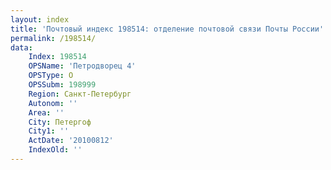 ```yaml
---
layout: index
title: 'Почтовый индекс 198514: отделение почтовой связи Почты России'
permalink: /198514/
data:
    Index: 198514
    OPSName: 'Петродворец 4'
    OPSType: О
    OPSSubm: 198999
    Region: Санкт-Петербург
    Autonom: ''
    Area: ''
    City: Петергоф
    City1: ''
    ActDate: '20100812'
    IndexOld: ''
---
```

